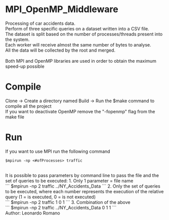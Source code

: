 # MPI_OpenMP_Middleware
Processing of car accidents data. <br/>
Perform of three specific queries on a dataset written into a CSV file. <br/>
The dataset is split based on the number of processes/threads present into the system.<br/> 
Each worker will receive almost the same number of bytes to analyse.<br/> 
All the data will be collected by the root and merged.<br/>
<br/>
Both MPI and OpenMP libraries are used in order to obtain the maximum speed-up possible

# Compile

Clone -> Create a directory named Build -> Run the $make command to compile all the project<br/>
If you want to deactivate OpenMP remove the "-fopenmp" flag from the make file<br/>

# Run

If you want to use MPI run the following command<br/>
```
$mpirun -np <#ofProcesses> traffic
```
<br/>
It is possible to pass parameters by command line to pass the file and the set of queries to be executed:
1. Only 1 parameter = file name <br/>
```
$mpirun -np 2 traffic ../NY_Accidents_Data
```
2. Only the set of queries to be executed, where each number represents the execution of the relative query (1 = is executed, 0 = is not executed) <br/>
```
$mpirun -np 2 traffic 1 0 1
```
3. Combination of the above <br/>
```
$mpirun -np 2 traffic ../NY_Accidents_Data 0 1 1
```

<br/>
Author: Leonardo Romano<br/>

